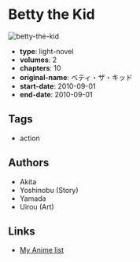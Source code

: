 # Betty the Kid

![betty-the-kid](https://cdn.myanimelist.net/images/manga/3/158481.jpg)

-   **type**: light-novel
-   **volumes**: 2
-   **chapters**: 10
-   **original-name**: ベティ・ザ・キッド
-   **start-date**: 2010-09-01
-   **end-date**: 2010-09-01

## Tags

-   action

## Authors

-   Akita
-   Yoshinobu (Story)
-   Yamada
-   Uirou (Art)

## Links

-   [My Anime list](https://myanimelist.net/manga/90347/Betty_the_Kid)
